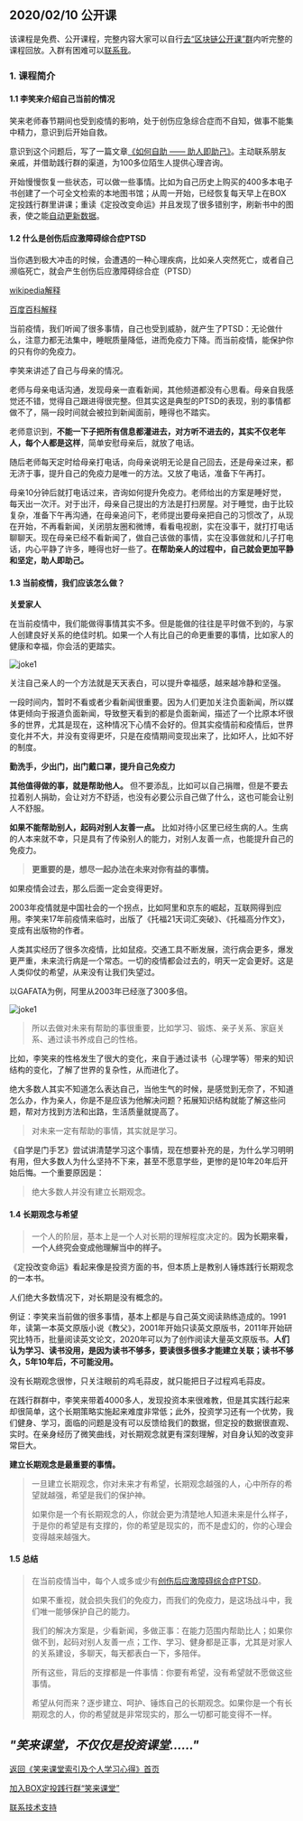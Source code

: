 ## 2020/02/10 公开课

该课程是免费、公开课程，完整内容大家可以自行[去“区块链公开课”群](/xiaolai-class-public.md)内听完整的课程回放。入群有困难可以[联系我](/contact-info.md)。

### 1. 课程简介

#### 1.1 李笑来介绍自己当前的情况

笑来老师春节期间也受到疫情的影响，处于创伤应急综合症而不自知，做事不能集中精力，意识到后开始自救。

意识到这个问题后，写了一篇文章[《如何自助 —— 助人即助己》](https://github.com/xiaolai/help-to-be-helped)。主动联系朋友亲戚，并借助践行群的渠道，为100多位陌生人提供心理咨询。

开始慢慢恢复一些状态，可以做一些事情。比如为自己历史上购买的400多本电子书创建了一个可全文检索的本地图书馆；从周一开始，已经恢复每天早上在BOX定投践行群里讲课；重读《定投改变命运》并且发现了很多错别字，刷新书中的图表，使之能[自动更新数据](https://github.com/xiaolai/regular-investing-in-box/tree/master/data)。

#### 1.2 什么是创伤后应激障碍综合症PTSD

当你遇到极大冲击的时候，会遭遇的一种心理疾病，比如亲人突然死亡，或者自己濒临死亡，就会产生创伤后应激障碍综合症（PTSD）

[wikipedia解释](https://zh.wikipedia.org/wiki/%E5%89%B5%E5%82%B7%E5%BE%8C%E5%A3%93%E5%8A%9B%E7%97%87%E5%80%99%E7%BE%A4)

[百度百科解释](https://baike.baidu.com/item/%E5%88%9B%E4%BC%A4%E5%90%8E%E5%BA%94%E6%BF%80%E9%9A%9C%E7%A2%8D)

当前疫情，我们听闻了很多事情，自己也受到威胁，就产生了PTSD：无论做什么，注意力都无法集中，睡眠质量降低，进而免疫力下降。而当前疫情，能保护你的只有你的免疫力。

李笑来讲述了自己与母亲的情况。

老师与母亲电话沟通，发现母亲一直看新闻，其他频道都没有心思看。母亲自我感觉还不错，觉得自己跟进得很完整。但其实这是典型的PTSD的表现，别的事情都做不了，隔一段时间就会被拉到新闻面前，睡得也不踏实。

老师意识到，**不能一下子把所有信息都灌进去，对方听不进去的，其实不仅老年人，每个人都是这样**，简单安慰母亲后，就放了电话。

随后老师每天定时给母亲打电话，向母亲说明无论是自己回去，还是母亲过来，都无济于事，提升自己的免疫力是唯一的方法。又放了电话，准备下午再打。

母亲10分钟后就打电话过来，咨询如何提升免疫力。老师给出的方案是睡好觉，每天出一次汗。对于出汗，母亲自己提出的方法是打扫房屋。对于睡觉，由于比较复杂，准备下午再沟通，在母亲追问下，老师提出要母亲把自己的习惯改了，从现在开始，不再看新闻，关闭朋友圈和微博，看看电视剧，实在没事干，就打打电话聊聊天。现在母亲已经不看新闻了，做自己该做的事情，实在没事做就和儿子打电话，内心平静了许多，睡得也好一些了。**在帮助亲人的过程中，自己就会更加平静和坚定，助人即助己。**

#### 1.3 当前疫情，我们应该怎么做？

**关爱家人**

在当前疫情中，我们能做得事情其实不多。但是能做的往往是平时做不到的，与家人创建良好关系的绝佳时机。如果一个人有比自己的命更重要的事情，比如家人的健康和幸福，你会活的更踏实。

![joke1](/xiaolai-main-course-public/images/20200211joke.jpg)

关注自己亲人的一个方法就是天天表白，可以提升幸福感，越来越冷静和坚强。

一段时间内，暂时不看或者少看新闻很重要。因为人们更加关注负面新闻，所以媒体更倾向于报道负面新闻，导致整天看到的都是负面新闻，描述了一个比原本坏很多的世界，尤其是现在，这种情况下心情不会好的。但其实疫情前和疫情后，世界变化并不大，并没有变得更坏，只是在疫情期间变现出来了，比如坏人，比如不好的制度。

**勤洗手，少出门，出门戴口罩，提升自己免疫力**

**其他值得做的事，就是帮助他人。** 但不要添乱，比如可以自己捐赠，但是不要去拉着别人捐助，会让对方不舒适，也没有必要公示自己做了什么，这也可能会让别人不舒服。

**如果不能帮助别人，起码对别人友善一点。** 比如对待小区里已经生病的人。生病的人本来就不幸，只是具有了传染别人的能力，对别人友善一点，也能提升自己的免疫力。

> **更重要的是，想尽一起办法在未来对你有益的事情。**

如果疫情会过去，那么后面一定会变得更好。

2003年疫情就是中国社会的一个拐点，比如阿里和京东的崛起，互联网得到应用。李笑来17年前疫情来临时，出版了《托福21天词汇突破》、《托福高分作文》，变成有出版物的作者。

人类其实经历了很多次疫情，比如鼠疫。交通工具不断发展，流行病会更多，爆发更严重，未来流行病是一个常态。一切的疫情都会过去的，明天一定会更好。这是人类仰仗的希望，从来没有让我们失望过。

以GAFATA为例，阿里从2003年已经涨了300多倍。

![joke1](/xiaolai-main-course-public/images/20200210-gafata-data.png)

> 所以去做对未来有帮助的事很重要，比如学习、锻炼、亲子关系、家庭关系、通过读书养成自己的性格。

比如，李笑来的性格发生了很大的变化，来自于通过读书（心理学等）带来的知识结构的变化，了解了世界的复杂性，从而进化了。

绝大多数人其实不知道怎么表达自己，当他生气的时候，是感觉到无奈了，不知道怎么办，作为亲人，你是不是应该为他解决问题？拓展知识结构就能了解这些问题，帮对方找到方法和出路，生活质量就提高了。

> 对未来一定有帮助的事情，其实就是学习。

《自学是门手艺》尝试讲清楚学习这个事情，现在想要补充的是，为什么学习明明有用，但大多数人为什么坚持不下来，甚至不愿意学些，更惨的是10年20年后开始后悔。一个重要原因是：

> 绝大多数人并没有建立长期观念。

#### 1.4 长期观念与希望

> 一个人的阶层，基本上是一个人对长期的理解程度决定的。**因为长期来看，一个人终究会变成他理解当中的样子。**

《定投改变命运》看起来像是投资方面的书，但本质上是教别人锤炼践行长期观念的一本书。

人们绝大多数情况下，对长期是没有概念的。

例证：李笑来当前做的很多事情，基本上都是与自己英文阅读熟练造成的。1991年，读第一本英文原版小说《教父》，2001年开始只读英文原版书，2011年开始研究比特币，批量阅读英文论文，2020年可以为了创作阅读大量英文原版书。**人们认为学习、读书没用，是因为读书不够多，要读很多很多才能建立关联；读书不够久，5年10年后，不可能没用。**

没有长期观念很惨，只关注眼前的鸡毛蒜皮，就只能把日子过程鸡毛蒜皮。

在践行群群中，李笑来带着4000多人，发现投资本来很难教，但是其实践行起来却很简单，这个长期策略实施起来难度非常低；此外，投资学习还有一个优势，我们健身、学习，面临的问题是没有可以反馈给我们的数据，但定投的数据很直观、实时。在亲身经历了微笑曲线，对长期观念就更有深刻理解，对自身认知的改变非常巨大。


**建立长期观念是最重要的事情。**

> 一旦建立长期观念，你对未来才有希望，长期观念越强的人，心中所存的希望就越强，希望是我们的保护神。
>
> 如果你是一个有长期观念的人，你就会更为清楚地人知道未来是什么样子，于是你的希望是有支撑的，你的希望是现实的，而不是虚幻的，你的心理会变得越来越强大。

#### 1.5 总结

> 在当前疫情当中，每个人或多或少有[创伤后应激障碍综合症PTSD](https://baike.baidu.com/item/%E5%88%9B%E4%BC%A4%E5%90%8E%E5%BA%94%E6%BF%80%E9%9A%9C%E7%A2%8D)。
>
> 如果不重视，就会损失我们的免疫力，而我们的免疫力，是这场战斗中，我们唯一能够保护自己的能力。
>
> 我们的解决方案是，少看新闻，多做正事：在能力范围内帮助比人；如果你做不到，起码对别人友善一点；工作、学习、健身都是正事，尤其是对家人的关系建设，多聊天，每天都表白一下，多陪伴。
>
> 所有这些，背后的支撑都是一件事情：你要有希望，没有希望就不愿做这些事情。
>
> 希望从何而来？逐步建立、呵护、锤炼自己的长期观念。如果你是一个有长期观念的人，你的希望就是非常现实的，那么一切都可能变得不一样。

## ***"笑来课堂，不仅仅是投资课堂……"***

[返回《笑来课堂索引及个人学习心得》首页](/README.md)

[加入BOX定投践行群“笑来课堂”](/xiaolai-class.md)

[联系技术支持](/contact-info.md)
